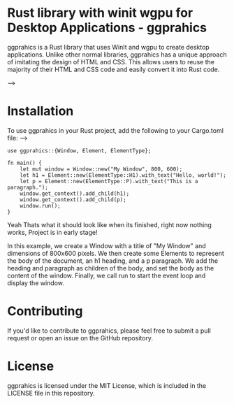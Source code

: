 # Rust library with winit wgpu for Desktop Applications - ggprahics
ggprahics is a Rust library that uses WinIt and wgpu to create desktop applications. Unlike other normal libraries, ggprahics has a unique approach of imitating the design of HTML and CSS. This allows users to reuse the majority of their HTML and CSS code and easily convert it into Rust code.

-->
# Installation
To use ggprahics in your Rust project, add the following to your Cargo.toml file:
-->

```
use ggprahics::{Window, Element, ElementType};

fn main() {
    let mut window = Window::new("My Window", 800, 600);
    let h1 = Element::new(ElementType::H1).with_text("Hello, world!");
    let p = Element::new(ElementType::P).with_text("This is a paragraph.");
    window.get_context().add_child(h1);
    window.get_context().add_child(p);
    window.run();
}
```

Yeah Thats what it should look like when its finished, right now nothing works, Project is in early stage!

In this example, we create a Window with a title of "My Window" and dimensions of 800x600 pixels. We then create some Elements to represent the body of the document, an h1 heading, and a p paragraph. We add the heading and paragraph as children of the body, and set the body as the content of the window. Finally, we call run to start the event loop and display the window.

# Contributing
If you'd like to contribute to ggprahics, please feel free to submit a pull request or open an issue on the GitHub repository.

# License
ggprahics is licensed under the MIT License, which is included in the LICENSE file in this repository.
